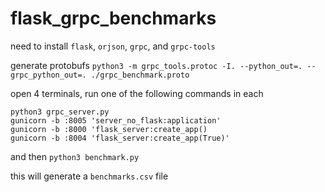 # flask_grpc_benchmarks

need to install `flask`, `orjson`, `grpc`, and `grpc-tools`

generate protobufs
`python3 -m grpc_tools.protoc -I. --python_out=. --grpc_python_out=. ./grpc_benchmark.proto`

open 4 terminals, run one of the following commands in each 

```
python3 grpc_server.py 
gunicorn -b :8005 'server_no_flask:application'
gunicorn -b :8000 'flask_server:create_app()
gunicorn -b :8004 'flask_server:create_app(True)'
```
and then `python3 benchmark.py` 

this will generate a `benchmarks.csv` file
